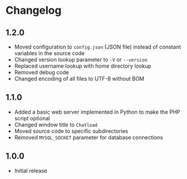 # Changelog
## 1.2.0
- Moved configuration to `config.json` (JSON file) instead of constant variables in the source code
- Changed version lookup parameter to `-V` or `--version`
- Replaced username lookup with home directory lookup
- Removed debug code
- Changed encoding of all files to UTF-8 without BOM

## 1.1.0
- Added a basic web server implemented in Python to make the PHP script optional
- Changed window title to `Chatload`
- Moved source code to specific subdirectories
- Removed `MYSQL_SOCKET` parameter for database connections

## 1.0.0
- Initial release

